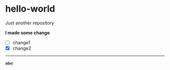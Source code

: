 # hello-world
Just another repository

**I made some change**

- [ ] change1
- [x] change2

---

~~abc~~

